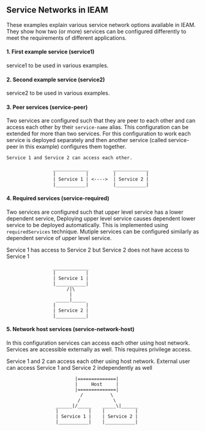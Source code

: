 ## Service Networks in IEAM
These examples explain various service network options available in IEAM. They show how two (or more) services can be configured differently to meet the requirements of different applications.

#### 1. First example service (service1)
service1 to be used in various examples.

#### 2. Second example service (service2)
service2 to be used in various examples.

#### 3. Peer services (service-peer)
Two services are configured such that they are peer to each other and can access each other by their `service-name` alias. This configuration can be extended for more than two services. For this configuration to work each service is deployed separately and then another service (called service-peer in this example) configures them together. 
```
Service 1 and Service 2 can access each other.

                 _____________         _____________   
                 |           |         |           |
                 | Service 1 | <---->  | Service 2 |
                 |___________|         |___________|
```                    

#### 4. Required services (service-required)
Two services are configured such that upper level service has a lower dependent service, Deploying upper level service causes dependent lower service to be deployed automatically. This is implemented using `requiredServices` technique. Mutiple services can be configured similarly as dependent service of upper level service. 

Service 1 has access to Service 2 but Service 2 does not have access to Service 1
```
                 _____________
                 |           |
                 | Service 1 |
                 |___________|
                      /|\
                       |
                  _____|_____     
                 |           |
                 | Service 2 |
                 |___________|
```

#### 5. Network host services (service-network-host)
In this configuration services can access each other using host network. Services are accessible externally as well. This requires privilege access.

Service 1 and 2 can access each other using host network. External user can access Service 1 and Service 2 independently as well 

```
                         |==============|
                         |     Host     |
                         |==============|
                           /          \
                          /            \
                  ______|/_____    _____\|______   
                  |           |    |           |
                  | Service 1 |    | Service 2 |
                  |___________|    |___________|
  
```


